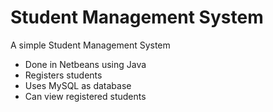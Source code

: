 # Student Management System
 A simple Student Management System

 - Done in Netbeans using Java
 - Registers students
 - Uses MySQL as database
 - Can view registered students


